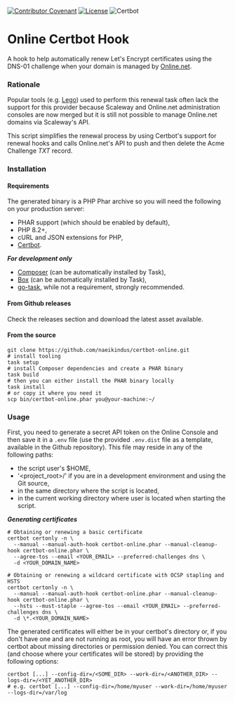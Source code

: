 [![Contributor Covenant](https://img.shields.io/badge/Contributor%20Covenant-2.1-4baaaa.svg?style=for-the-badge)](CODE_OF_CONDUCT.md)
[![License](https://img.shields.io/badge/License-MIT-purple.svg?style=for-the-badge)](LICENSE)
![Certbot](https://img.shields.io/badge/Tested%20With%20Certbot-2.8.0-4baaaa.svg?style=for-the-badge&logo=letsencrypt)

Online Certbot Hook
===================
A hook to help automatically renew Let's Encrypt certificates using the DNS-01 challenge
when your domain is managed by [Online.net](https://www.online.net).

### Rationale
Popular tools (e.g. [Lego](https://github.com/go-acme/lego)) used to perform this renewal task often lack the support for this provider
because Scaleway and Online.net administration consoles are now merged but it is still not possible
to manage Online.net domains via Scaleway's API.

This script simplifies the renewal process by using Certbot's support for renewal hooks and calls
Online.net's API to push and then delete the Acme Challenge *TXT* record.

### Installation
#### Requirements
The generated binary is a PHP Phar archive so you will need the following on your production server:
- PHAR support (which should be enabled by default),
- PHP 8.2+,
- cURL and JSON extensions for PHP,
- [Certbot](https://certbot.eff.org/).

***For development only***
- [Composer](https://www.getcomposer.org) (can be automatically installed by Task),
- [Box](https://github.com/box-project/box) (can be automatically installed by Task),
- [go-task](https://github.com/go-task/task), while not a requirement, strongly recommended.

#### From Github releases
Check the releases section and download the latest asset available.

#### From the source
```shell
git clone https://github.com/naeikindus/certbot-online.git
# install tooling
task setup
# install Composer dependencies and create a PHAR binary
task build
# then you can either install the PHAR binary locally
task install
# or copy it where you need it
scp bin/certbot-online.phar you@your-machine:~/
```

### Usage
First, you need to generate a secret API token on the Online Console and then save it in a `.env` file
(use the provided `.env.dist` file as a template, available in the Github repository).
This file may reside in any of the following paths:
- the script user's $HOME,
- '<project_root>/' if you are in a development environment and using the Git source,
- in the same directory where the script is located,
- in the current working directory where user is located when starting the script.

***Generating certificates***
```shell
# Obtaining or renewing a basic certificate
certbot certonly -n \
  --manual --manual-auth-hook certbot-online.phar --manual-cleanup-hook certbot-online.phar \
  --agree-tos --email <YOUR_EMAIL> --preferred-challenges dns \
  -d <YOUR_DOMAIN_NAME>
  
# Obtaining or renewing a wildcard certificate with OCSP stapling and HSTS
certbot certonly -n \
  --manual --manual-auth-hook certbot-online.phar --manual-cleanup-hook certbot-online.phar \
  --hsts --must-staple --agree-tos --email <YOUR_EMAIL> --preferred-challenges dns \
  -d \*.<YOUR_DOMAIN_NAME>
```

The generated certificates will either be in your certbot's directory or, if you don't have one and are not running
as root, you will have an error thrown by certbot about missing directories or permission denied. You
can correct this (and choose where your certificates will be stored) by providing the following options:
```shell
certbot [...] --config-dir=/<SOME_DIR> --work-dir=/<ANOTHER_DIR> --logs-dir=/<YET_ANOTHER_DIR>
# e.g. certbot [...] --config-dir=/home/myuser --work-dir=/home/myuser --logs-dir=/var/log
```
